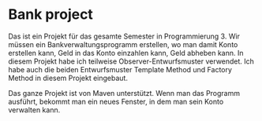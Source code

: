 # Bank project

Das ist ein Projekt für das gesamte Semester in Programmierung 3. Wir müssen ein Bankverwaltungsprogramm erstellen, wo man damit Konto erstellen kann, Geld in das Konto einzahlen kann, Geld abheben kann. In diesem Projekt habe ich teilweise Observer-Entwurfsmuster verwendet. Ich habe auch die beiden Entwurfsmuster Template Method und Factory Method in diesem Projekt eingebaut.

Das ganze Projekt ist von Maven unterstützt. Wenn man das Programm ausführt, bekommt man ein neues Fenster, in dem man sein Konto verwalten kann.
